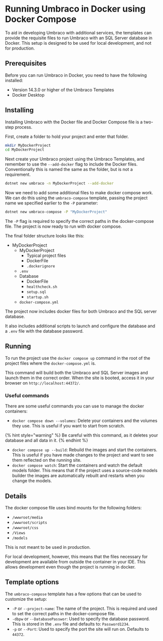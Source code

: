 ﻿---
description: "Running Umbraco on docker locally using docker compose"
---

# Running Umbraco in Docker using Docker Compose

To aid in developing Umbraco with additional services, the templates can provide the requisite files to run Umbraco with an SQL Server database in Docker. This setup is designed to be used for local development, and not for production.

## Prerequisites

Before you can run Umbraco in Docker, you need to have the following installed:
* Version 14.3.0 or higher of the Umbraco Templates
* Docker Desktop

## Installing

Installing Umbraco with the Docker file and Docker Compose file is a two-step process.

First, create a folder to hold your project and enter that folder.

```bash
mkdir MyDockerProject
cd MyDockerProject
```
Next create your Umbraco project using the Umbraco Templates, and remember to use the `--add-docker` flag to include the Docker files.
Conventionally this is named the same as the folder, but is not a requirement.

```bash
dotnet new umbraco -n MyDockerProject --add-docker
```

Now we need to add some additional files to make docker compose work. We can do this using the `umbraco-compose` template, passing the project name we specified earlier to the `-P` parameter:

```bash
dotnet new umbraco-compose -P "MyDockerProject"
```

The `-P` flag is required to specify the correct paths in the docker-compose file. The project is now ready to run with docker compose.

The final folder structure looks like this:

* MyDockerProject
  * MyDockerProject
    * Typical project files
    * DockerFile
    * `.dockerignore`
  * `.env`
  * Database
    * DockerFile
    * `healthcheck.sh`
    * `setup.sql`
    * `startup.sh`
  * `docker-compose.yml`

The project now includes docker files for both Umbraco and the SQL server database. 

It also includes additional scripts to launch and configure the database and a `.env` file with the database password.

## Running

To run the project use the `docker compose up` command in the root of the project files where the `docker-compose.yml` is.

This command will build both the Umbraco and SQL Server images and launch them in the correct order. When the site is booted, access it in your browser on `http://localhost:44372/`.

### Useful commands

There are some useful commands you can use to manage the docker containers:

* `docker compose down --volumes`: Delete your containers and the volumes they use. This is useful if you want to start from scratch.

{% hint style="warning" %}
Be careful with this command, as it deletes your database and all data in it.
{% endhint %}

* `docker compose up --build`: Rebuild the images and start the containers. This is useful if you have made changes to the project and want to see them reflected on the running site.
* `docker compose watch`: Start the containers and watch the default models folder. This means that if the project uses a source-code models builder the images are automatically rebuilt and restarts when you change the models.

## Details

The docker compose file uses bind mounts for the following folders:

* `/wwwroot/media`
* `/wwwroot/scripts`
* `/wwwroot/css`
* `/Views`
* `/models`

This is not meant to be used in production.

For local development, however, this means that the files necessary for development are available from outside the container in your IDE. This allows development even though the project is running in docker.

## Template options

The `umbraco-compose` template has a few options that can be used to customize the setup:

* `-P` or `--project-name`: The name of the project. This is required and used to set the correct paths in the docker-compose file.
* `-dbpw` or `--DatabasePasswor`: Used to specify the database password. This is stored in the `.env` file and defaults to: `Password1234`.
* `-p` or `--Port`: Used to specify the port the site will run on. Defaults to `44372`.

